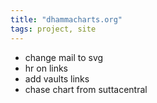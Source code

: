 ```yaml
---
title: "dhammacharts.org"
tags: project, site
---
```


- change mail to svg
- hr on links
- add vaults links
- chase chart from suttacentral
